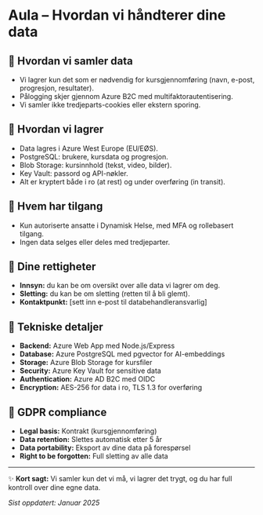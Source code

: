 # Aula – Hvordan vi håndterer dine data

## 🔹 Hvordan vi samler data
- Vi lagrer kun det som er nødvendig for kursgjennomføring (navn, e-post, progresjon, resultater).
- Pålogging skjer gjennom Azure B2C med multifaktorautentisering.
- Vi samler ikke tredjeparts-cookies eller ekstern sporing.

## 🔹 Hvordan vi lagrer
- Data lagres i Azure West Europe (EU/EØS).
- PostgreSQL: brukere, kursdata og progresjon.
- Blob Storage: kursinnhold (tekst, video, bilder).
- Key Vault: passord og API-nøkler.
- Alt er kryptert både i ro (at rest) og under overføring (in transit).

## 🔹 Hvem har tilgang
- Kun autoriserte ansatte i Dynamisk Helse, med MFA og rollebasert tilgang.
- Ingen data selges eller deles med tredjeparter.

## 🔹 Dine rettigheter
- **Innsyn:** du kan be om oversikt over alle data vi lagrer om deg.  
- **Sletting:** du kan be om sletting (retten til å bli glemt).  
- **Kontaktpunkt:** [sett inn e-post til databehandleransvarlig]

## 🔹 Tekniske detaljer
- **Backend:** Azure Web App med Node.js/Express
- **Database:** Azure PostgreSQL med pgvector for AI-embeddings
- **Storage:** Azure Blob Storage for kursfiler
- **Security:** Azure Key Vault for sensitive data
- **Authentication:** Azure AD B2C med OIDC
- **Encryption:** AES-256 for data i ro, TLS 1.3 for overføring

## 🔹 GDPR compliance
- **Legal basis:** Kontrakt (kursgjennomføring)
- **Data retention:** Slettes automatisk etter 5 år
- **Data portability:** Eksport av dine data på forespørsel
- **Right to be forgotten:** Full sletting av alle data

---

✨ **Kort sagt:** Vi samler kun det vi må, vi lagrer det trygt, og du har full kontroll over dine egne data.

*Sist oppdatert: Januar 2025*
